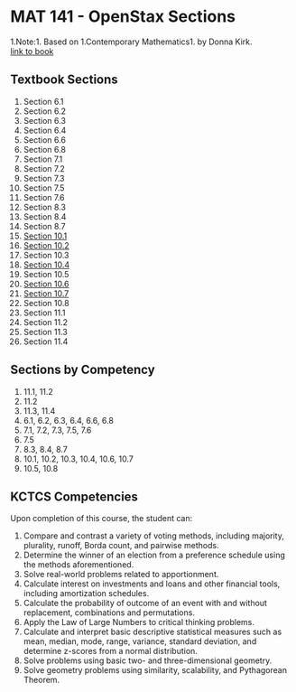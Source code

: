 # MAT 141 - OpenStax Sections

1.Note:1. Based on 1.Contemporary Mathematics1. by Donna Kirk.  
[link to book](https://openstax.org/books/contemporary-mathematics/pages/1-introduction)

## Textbook Sections

1. Section 6.1
1. Section 6.2
1. Section 6.3
1. Section 6.4
1. Section 6.6
1. Section 6.8
1. Section 7.1
1. Section 7.2
1. Section 7.3
1. Section 7.5
1. Section 7.6
1. Section 8.3
1. Section 8.4
1. Section 8.7
1. [Section 10.1](./Section_10-1.pdf)
1. [Section 10.2](./Section_10-2.pdf)
1. Section 10.3
1. [Section 10.4](./Section_10-4.pdf)
1. Section 10.5
1. [Section 10.6](./Section_10-6.pdf)
1. [Section 10.7](./Section_10-7.pdf)
1. Section 10.8
1. Section 11.1
1. Section 11.2
1. Section 11.3
1. Section 11.4

## Sections by Competency
1. 11.1, 11.2
2. 11.2
3. 11.3, 11.4
4. 6.1, 6.2, 6.3, 6.4, 6.6, 6.8
5. 7.1, 7.2, 7.3, 7.5, 7.6
6. 7.5
7. 8.3, 8.4, 8.7
8. 10.1, 10.2, 10.3, 10.4, 10.6, 10.7
9. 10.5, 10.8

## KCTCS Competencies
Upon completion of this course, the student can:
1.	Compare and contrast a variety of voting methods, including majority, plurality, runoff, Borda count, and pairwise methods.
2.	Determine the winner of an election from a preference schedule using the methods aforementioned.
3.	Solve real-world problems related to apportionment.
4.	Calculate interest on investments and loans and other financial tools, including amortization schedules.
5.	Calculate the probability of outcome of an event with and without replacement, combinations and permutations.
6.	Apply the Law of Large Numbers to critical thinking problems.
7.	Calculate and interpret basic descriptive statistical measures such as mean, median, mode, range, variance, standard deviation, and determine z-scores from a normal distribution.
8.	Solve problems using basic two- and three-dimensional geometry.
9.	Solve geometry problems using similarity, scalability, and Pythagorean Theorem.